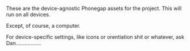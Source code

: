 These are the device-agnostic Phonegap assets for the project. This will run on all devices. 

Except, of course, a computer.

For device-specific settings, like icons or orentiation shit or whatever, ask Dan.................